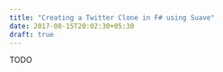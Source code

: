 ```yaml
---
title: "Creating a Twitter Clone in F# using Suave"
date: 2017-08-15T20:02:30+05:30
draft: true
---
```


TODO